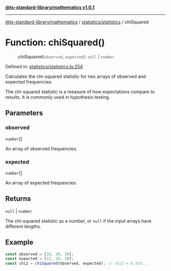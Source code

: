 [**@ts-standard-library/mathematics v1.0.1**](../../../README.md)

***

[@ts-standard-library/mathematics](../../../README.md) / [statistics/statistics](../README.md) / chiSquared

# Function: chiSquared()

> **chiSquared**(`observed`, `expected`): `null` \| `number`

Defined in: [statistics/statistics.ts:254](https://github.com/gabaudette/ts-stdlib/blob/7333da76bc775fbabd0907ad8519b912cfc2fe26/packages/mathematics/src/statistics/statistics.ts#L254)

Calculates the chi-squared statistic for two arrays of observed and expected frequencies.

The chi-squared statistic is a measure of how expectations compare to results. It is commonly used in hypothesis testing.

## Parameters

### observed

`number`[]

An array of observed frequencies.

### expected

`number`[]

An array of expected frequencies.

## Returns

`null` \| `number`

The chi-squared statistic as a number, or `null` if the input arrays have different lengths.

## Example

```typescript
const observed = [10, 20, 30];
const expected = [12, 18, 30];
const chi2 = chiSquared(observed, expected); // chi2 = 0.555...
```
